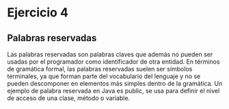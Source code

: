 # Ejercicio 4

## Palabras reservadas
Las palabras reservadas son palabras claves que además no pueden ser usadas por el programador como identificador de otra entidad. En términos de gramática formal, las palabras reservadas suelen ser símbolos terminales, ya que forman parte del vocabulario del lenguaje y no se pueden descomponer en elementos más simples dentro de la gramática. Un ejemplo de palabra reservada en Java es public, se usa para definir el nivel de acceso de una clase, método o variable.